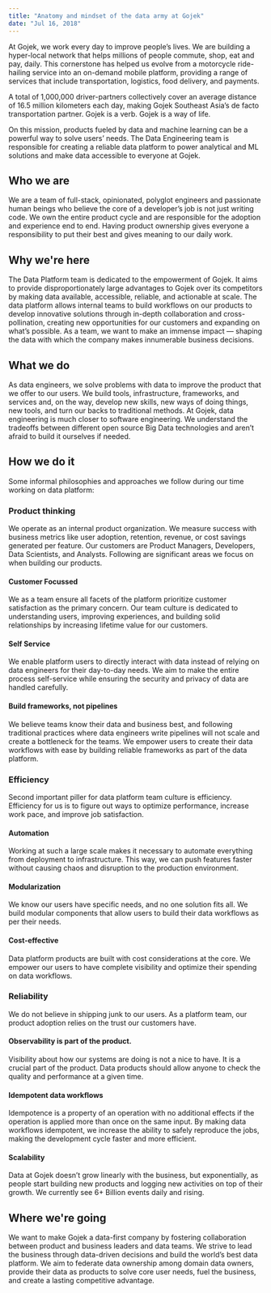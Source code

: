```yaml
---
title: "Anatomy and mindset of the data army at Gojek"
date: "Jul 16, 2018"
---
```


At Gojek, we work every day to improve people’s lives. We are building a hyper-local network that helps millions of people commute, shop, eat and pay, daily. This cornerstone has helped us evolve from a motorcycle ride-hailing service into an on-demand mobile platform, providing a range of services that include transportation, logistics, food delivery, and payments.

A total of 1,000,000 driver-partners collectively cover an average distance of 16.5 million kilometers each day, making Gojek Southeast Asia’s de facto transportation partner. Gojek is a verb. Gojek is a way of life.

On this mission, products fueled by data and machine learning can be a powerful way to solve users’ needs. The Data Engineering team is responsible for creating a reliable data platform to power analytical and ML solutions and make data accessible to everyone at Gojek.

## Who we are

We are a team of full-stack, opinionated, polyglot engineers and passionate human beings who believe the core of a developer’s job is not just writing code. We own the entire product cycle and are responsible for the adoption and experience end to end. Having product ownership gives everyone a responsibility to put their best and gives meaning to our daily work.

## Why we're here

The Data Platform team is dedicated to the empowerment of Gojek. It aims to provide disproportionately large advantages to Gojek over its competitors by making data available, accessible, reliable, and actionable at scale. The data platform allows internal teams to build workflows on our products to develop innovative solutions through in-depth collaboration and cross-pollination, creating new opportunities for our customers and expanding on what’s possible. As a team, we want to make an immense impact — shaping the data with which the company makes innumerable business decisions.

## What we do

As data engineers, we solve problems with data to improve the product that we offer to our users. We build tools, infrastructure, frameworks, and services and, on the way, develop new skills, new ways of doing things, new tools, and turn our backs to traditional methods. At Gojek, data engineering is much closer to software engineering. We understand the tradeoffs between different open source Big Data technologies and aren’t afraid to build it ourselves if needed.

## How we do it

Some informal philosophies and approaches we follow during our time working on data platform:

### Product thinking

We operate as an internal product organization. We measure success with business metrics like user adoption, retention, revenue, or cost savings generated per feature. Our customers are Product Managers, Developers, Data Scientists, and Analysts. Following are significant areas we focus on when building our products.

#### Customer Focussed

We as a team ensure all facets of the platform prioritize customer satisfaction as the primary concern. Our team culture is dedicated to understanding users, improving experiences, and building solid relationships by increasing lifetime value for our customers.

#### Self Service

We enable platform users to directly interact with data instead of relying on data engineers for their day-to-day needs. We aim to make the entire process self-service while ensuring the security and privacy of data are handled carefully.

#### Build frameworks, not pipelines

We believe teams know their data and business best, and following traditional practices where data engineers write pipelines will not scale and create a bottleneck for the teams. We empower users to create their data workflows with ease by building reliable frameworks as part of the data platform.

### Efficiency

Second important piller for data platform team culture is efficiency. Efficiency for us is to figure out ways to optimize performance, increase work pace, and improve job satisfaction.

#### Automation

Working at such a large scale makes it necessary to automate everything from deployment to infrastructure. This way, we can push features faster without causing chaos and disruption to the production environment.

#### Modularization

We know our users have specific needs, and no one solution fits all. We build modular components that allow users to build their data workflows as per their needs.

#### Cost-effective

Data platform products are built with cost considerations at the core. We empower our users to have complete visibility and optimize their spending on data workflows.

### Reliability

We do not believe in shipping junk to our users. As a platform team, our product adoption relies on the trust our customers have.

#### Observability is part of the product.

Visibility about how our systems are doing is not a nice to have. It is a crucial part of the product. Data products should allow anyone to check the quality and performance at a given time.

#### Idempotent data workflows

Idempotence is a property of an operation with no additional effects if the operation is applied more than once on the same input. By making data workflows idempotent, we increase the ability to safely reproduce the jobs, making the development cycle faster and more efficient.

#### Scalability

Data at Gojek doesn’t grow linearly with the business, but exponentially, as people start building new products and logging new activities on top of their growth. We currently see 6+ Billion events daily and rising.

## Where we're going

We want to make Gojek a data-first company by fostering collaboration between product and business leaders and data teams. We strive to lead the business through data-driven decisions and build the world’s best data platform. We aim to federate data ownership among domain data owners, provide their data as products to solve core user needs, fuel the business, and create a lasting competitive advantage.
